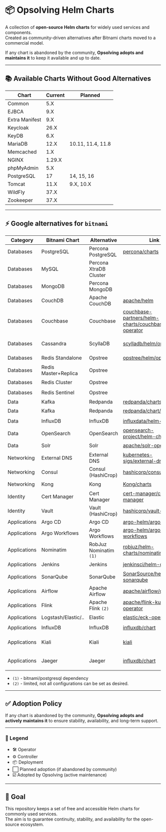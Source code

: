 # 📦 Opsolving Helm Charts

A collection of **open-source Helm charts** for widely used services and components.  
Created as community-driven alternatives after Bitnami charts moved to a commercial model.

If any chart is abandoned by the community, **Opsolving adopts and maintains it** to keep it available and up to date.

---

## 📚 Available Charts Without Good Alternatives

| Chart          | Current | Planned           |
|----------------|---------|-------------------|
| Common         | 5.X     |                   |
| EJBCA          | 9.X     |                   |
| Extra Manifest | 9.X     |                   |
| Keycloak       | 26.X    |                   |
| KeyDB          | 6.X     |                   |
| MariaDB        | 12.X    | 10.11, 11.4, 11.8 |
| Memcached      | 1.X     |                   |
| NGINX          | 1.29.X  |                   |
| phpMyAdmin     | 5.X     |                   |
| PostgreSQL     | 17      | 14, 15, 16        |
| Tomcat         | 11.X    | 9.X, 10.X         |
| WildFly        | 37.X    |                   |
| Zookeeper      | 37.X    |                   |

---

## ⚡ Google alternatives for `bitnami`

| Category     | Bitnami Chart        | Alternative            | Link                                                                                                                                         | Type      | Adopted |
|--------------|----------------------|------------------------|----------------------------------------------------------------------------------------------------------------------------------------------|-----------|---------|
| Databases    | PostgreSQL           | Percona PostgreSQL     | [percona/charts](https://github.com/percona/percona-helm-charts/tree/main/charts)                                                            | 🛠️       | ⬜       |
| Databases    | MySQL                | Percona XtraDB Cluster |                                                                                                                                              | 🛠️       | ⬜       |
| Databases    | MongoDB              | Percona MongoDB        |                                                                                                                                              | 🛠️       | ⬜       |
| Databases    | CouchDB              | Apache CouchDB         | [apache/helm](https://github.com/apache/couchdb-helm/tree/main/couchdb)                                                                      | 📦        | ⬜       |
| Databases    | Couchbase            | Couchbase              | [couchbase-partners/helm-charts/couchbase-operator](https://github.com/couchbase-partners/helm-charts/tree/master/charts/couchbase-operator) | 🛠️       | ⬜       |
| Databases    | Cassandra            | ScyllaDB               | [scylladb/helm/operator](https://github.com/scylladb/scylla-operator/tree/master/helm)                                                       | 🛠️ / 📦️ | ⬜       |
| Databases    | Redis Standalone     | Opstree                | [opstree/helm/operator](https://github.com/OT-CONTAINER-KIT/redis-operator/tree/main/charts)                                                 | 🛠️       | ⬜       |
| Databases    | Redis Master+Replica | Opstree                |                                                                                                                                              | 🛠️       | ⬜       |
| Databases    | Redis Cluster        | Opstree                |                                                                                                                                              | 🛠️       | ⬜       |
| Databases    | Redis Sentinel       | Opstree                |                                                                                                                                              | 🛠️       | ⬜       |
| Data         | Kafka                | Redpanda               | [redpanda/charts/controller](https://github.com/redpanda-data/redpanda-operator/tree/main/charts/redpanda)                                   | ⚙️        | ⬜       |
| Data         | Kafka                | Redpanda               | [redpanda/chart/operator](https://github.com/redpanda-data/redpanda-operator/tree/main/operator/chart)                                       | 🛠️       | ⬜       |
| Data         | InfluxDB             | InfluxDB               | [influxdata/helm-charts](https://github.com/influxdata/helm-charts)                                                                          | 📦        | ⬜       |
| Data         | OpenSearch           | OpenSearch             | [opensearch-project/helm-charts](https://github.com/opensearch-project/helm-charts/tree/main/charts)                                         | 📦        | ⬜       |
| Data         | Solr                 | Solr                   | [apache/solr-operator](https://github.com/apache/solr-operator/tree/main/helm)                                                               | 🛠️       | ⬜       |
| Networking   | External DNS         | External DNS           | [kubernetes-sigs/external-dns](https://github.com/kubernetes-sigs/external-dns/tree/master/charts/external-dns)                              | ⚙️        | ⬜       |
| Networking   | Consul               | Consul (HashiCrop)     | [hashicorp/consul-k8s](https://github.com/hashicorp/consul-k8s/tree/main/charts/consul)                                                      | 📦        | ⬜       |
| Networking   | Kong                 | Kong                   | [Kong/charts](https://github.com/Kong/charts/tree/main/charts)                                                                               | 📦        | ⬜       |
| Identity     | Cert Manager         | Cert Manager           | [cert-manager/cert-manager](https://github.com/cert-manager/cert-manager/tree/master/deploy/charts/cert-manager)                             | ⚙️        | ⬜       |
| Identity     | Vault                | Vault (HashiCrop)      | [hashicorp/vault-helm](https://github.com/hashicorp/vault-helm)                                                                              | 📦        | ⬜       |
| Applications | Argo CD              | Argo CD                | [argo-helm/argo-cd](https://github.com/argoproj/argo-helm/tree/main/charts/argo-cd)                                                          | ⚙️        | ⬜       |
| Applications | Argo Workflows       | Argo Workflows         | [argo-helm/argo-workflows](https://github.com/argoproj/argo-helm/tree/main/charts/argo-workflows)                                            | ⚙️        | ⬜       |
| Applications | Nominatim            | RobJuz Nominatim `(1)` | [robjuz/helm-charts/nominatim](https://github.com/robjuz/helm-charts/tree/master/charts/nominatim)                                           | 📦        | ⬜       |
| Applications | Jenkins              | Jenkins                | [jenkinsci/helm-charts](https://github.com/jenkinsci/helm-charts/tree/main/charts/jenkins)                                                   | 📦        | ⬜       |
| Applications | SonarQube            | SonarQube              | [SonarSource/helm-chart-sonarqube](https://github.com/SonarSource/helm-chart-sonarqube/tree/master/charts)                                   | 📦        | ⬜       |
| Applications | Airflow              | Apache Airflow         | [apache/airflow/chart](https://github.com/apache/airflow/tree/main/chart)                                                                    | 📦        | ⬜       |
| Applications | Flink                | Apache Flink `(2)`     | [apache/flink-kubernetes-operator](https://github.com/apache/flink-kubernetes-operator)                                                      | 🛠️       | ⬜       |
| Applications | Logstash/Elastic/..  | Elastic                | [elastic/eck-operator](https://www.elastic.co/docs/deploy-manage/deploy/cloud-on-k8s/managing-deployments-using-helm-chart)                  | 🛠️       | ⬜       |
| Applications | InfluxDB             | InfluxDB               | [influxdb/chart](https://github.com/influxdata/helm-charts/tree/master/charts)                                                               | 📦        | ⬜       |
| Applications | Kiali                | Kiali                  | [kiali](https://kiali.io/docs/installation/installation-guide/install-with-helm/)                                                            | 🛠️ / 📦  | ⬜       |
| Applications | Jaeger               | Jaeger                 | [influxdb/chart](https://github.com/jaegertracing/helm-charts/tree/main/charts)                                                              | 🛠️ / 📦  | ⬜       |

- `(1)` - bitnami/postgresql dependency
- `(2)` - limited, not all configurations can be set as desired.

---

## ✅ Adoption Policy

If any chart is abandoned by the community, **Opsolving adopts and actively maintains it** to ensure stability,
availability, and long-term support.

---

### 🔑 Legend

- 🛠️ Operator
- ⚙️ Controller
- 📦 Deployment
- ⬜ Planned adoption (if abandoned by community)
- ☑️ Adopted by Opsolving (active maintenance)

---

## 🎯 Goal

This repository keeps a set of free and accessible Helm charts for commonly used services.  
The aim is to guarantee continuity, stability, and availability for the open-source ecosystem.
